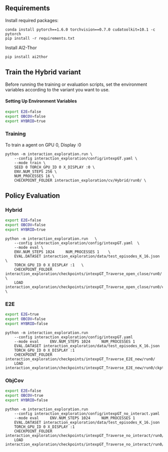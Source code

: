 
## Requirements
Install required packages:
```
conda install pytorch==1.6.0 torchvision==0.7.0 cudatoolkit=10.1 -c pytorch
pip install -r requirements.txt
```

Install AI2-Thor
```
pip install ai2thor
```

## Train the Hybrid variant

Before running the training or evaluation scripts, set the environment variables according to the variant you want to use.

####  Setting Up Environment Variables 

```bash
export E2E=false
export OBCOV=false
export HYBRID=true
```

### Training 

To train a agent on GPU 0, Display :0
```
python -m interaction_exploration.run \
    --config interaction_exploration/config/intexpGT.yaml \
    --mode train \
    SEED 0 TORCH_GPU_ID 0 X_DISPLAY :0 \
    ENV.NUM_STEPS 256 \
    NUM_PROCESSES 16 \
    CHECKPOINT_FOLDER interaction_exploration/cv/Hybrid/run0/ \

```


## Policy Evaluation

### Hybrid

```bash
export E2E=false
export OBCOV=false
export HYBRID=true
```

```
python -m interaction_exploration.run   \
    --config interaction_exploration/config/intexpGT.yaml  \     
    --mode eval \
    ENV.NUM_STEPS 1024     NUM_PROCESSES 1    \
    EVAL.DATASET interaction_exploration/data/test_episodes_K_16.json \    
    TORCH_GPU_ID 0 X_DISPLAY :1   \
    CHECKPOINT_FOLDER interaction_exploration/checkpoints/intexpGT_Traverse_open_close/run0/ \
    LOAD   interaction_exploration/checkpoints/intexpGT_Traverse_open_close/run0/ckpt.6.pth \
```

### E2E

```bash
export E2E=true
export OBCOV=false
export HYBRID=false
```

```
python -m interaction_exploration.run     
    --config interaction_exploration/config/intexpGT.yaml     
    --mode eval     ENV.NUM_STEPS 1024     NUM_PROCESSES 1     
    EVAL.DATASET interaction_exploration/data/test_episodes_K_16.json     
    TORCH_GPU_ID 0 X_DISPLAY :1     
    CHECKPOINT_FOLDER interaction_exploration/checkpoints/intexpGT_Traverse_E2E_new/run0/ 
    LOAD   interaction_exploration/checkpoints/intexpGT_Traverse_E2E_new/run0/ckpt.8.pth 
```

### ObjCov

```bash
export E2E=false
export OBCOV=true
export HYBRID=false
```

```
python -m interaction_exploration.run     
    --config interaction_exploration/config/intexpGT_no_interact.yaml     
    --mode eval     ENV.NUM_STEPS 1024     NUM_PROCESSES 1     
    EVAL.DATASET interaction_exploration/data/test_episodes_K_16.json     
    TORCH_GPU_ID 0 X_DISPLAY :1     
    CHECKPOINT_FOLDER interaction_exploration/checkpoints/intexpGT_Traverse_no_interact/run0/ 
    LOAD   interaction_exploration/checkpoints/intexpGT_Traverse_no_interact/run0/ckpt.4.pth 
```


